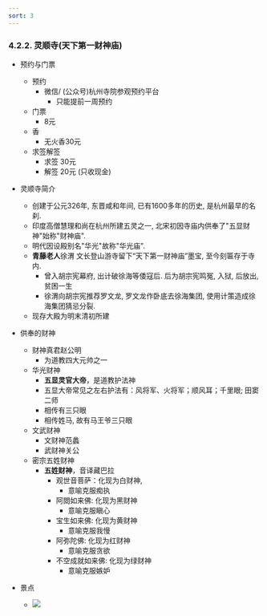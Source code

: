 ```yaml
---
sort: 3
---
```


### 4.2.2. 灵顺寺(天下第一财神庙)
* 预约与门票
	* 预约
		* 微信/ (公众号)杭州寺院参观预约平台
			* 只能提前一周预约
	* 门票
		* 8元
	* 香
		* 无火香30元
	* 求签解签
		* 求签 30元
		* 解签 20元 (只收现金)

* 灵顺寺简介
	* 创建于公元326年, 东晋咸和年间, 已有1600多年的历史, 是杭州最早的名刹.
	* 印度高僧慧理和尚在杭州所建五灵之一, 北宋初因寺庙内供奉了"五显财神"始称"财神庙".
	* 明代因设殿别名"华光"故称"华光庙".
	* **青藤老人**徐渭 文长登山游寺留下“天下第一财神庙”墨宝, 至今刻匾存于寺内.
		* 曾入胡宗宪幕府, 出计破徐海等倭寇后. 后为胡宗宪鸣冤, 入狱, 后放出, 贫困一生
		* 徐渭向胡宗宪推荐罗文龙, 罗文龙作卧底去徐海集团, 使用计策造成徐海集团猜忌分裂.
	* 现存大殿为明末清初所建
* 供奉的财神
	* 财神真君赵公明
		* 为道教四大元帅之一
	* 华光财神
		* **五显灵官大帝**，是道教护法神
		* 五显大帝常见之左右护法有：风将军、火将军；顺风耳；千里眼; 田窦二师
		*  相传有三只眼
		* 相传姓马, 故有马王爷三只眼
	* 文武财神
		* 文财神范蠡
		* 武财神关公
	* 密宗五姓财神
		* **五姓财神**，音译藏巴拉
			* 观世音菩萨：化现为白财神,
				* 意喻克服痴执
			* 阿閦如来佛: 化现为黑财神
				* 意喻克服瞋心
			* 宝生如来佛: 化现为黄财神
				* 意喻克服我慢
			* 阿弥陀佛: 化现为红财神
				* 意喻克服贪欲
			* 不空成就如来佛: 化现为绿财神
				* 意喻克服嫉妒
* 景点
	* ![](https://minli-obsidian-images.oss-cn-shanghai.aliyuncs.com/obsidian_travel/2023_06_Hangzhou/4_北高峰徒步路线/4_2_2-1_灵顺寺.jpeg)
